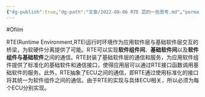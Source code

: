 ```yaml
---
{"dg-publish":true,"dg-path":"文章/2022-08-06 RTE 层的一些思考.md","permalink":"/文章/2022-08-06 RTE 层的一些思考/","dgEnableSearch":true}
---
```


#Ofilm 

RTE(Runtime Environment,RTE)运行时环境作为应用软件层与基础软件层交互的桥梁，为软硬件分离提供了可能。RTE可以实现**软件组件间**、**基础软件间**以及**软件组件与基础软件**之间的通信。RTE封装了基础软件层的通信和服务，为应用软件组件提供了标准化的基础软件和通信接口，使得应用层可以通过RTE接口函数调用基础软件的服务。此外，RTE抽象了ECU之间的通信，即RTE通过使用标准化的接口将其统一为软件组件之间的通信。由于RTE的实现与具体ECU相关，所以必须为每个ECU分别实现。